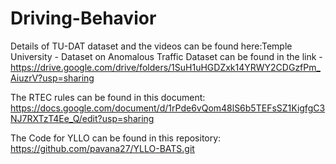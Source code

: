 # Driving-Behavior

Details of TU-DAT dataset and the videos can be found here:Temple University - 
Dataset on Anomalous Traffic Dataset can be found in the link - https://drive.google.com/drive/folders/1SuH1uHGDZxk14YRWY2CDGzfPm_AiuzrV?usp=sharing

The RTEC rules can be found in this document:
https://docs.google.com/document/d/1rPde6vQom48lS6b5TEFsSZ1KigfgC3NJ7RXTzT4Ee_Q/edit?usp=sharing 

The Code for YLLO can be found in this repository:
https://github.com/pavana27/YLLO-BATS.git 
